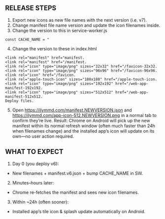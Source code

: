 ## RELEASE STEPS
1. Export new icons as new file names with the next version (i.e. v7).
2. Change manifest file name version and update the icon filenames inside.
3. Change the version to this in service-worker.js
```
const CACHE_NAME = "
```
4. Change the version to these in index.html
```
<link rel="manifest" href="manifest.
<link rel="manifest" href="/manifest.
<link rel="icon" type="image/png" sizes="32x32" href="/favicon-32x32.
<link rel="icon" type="image/png" sizes="96x96" href="/favicon-96x96.
<link rel="icon" href="/favicon.
<link rel="apple-touch-icon" sizes="180x180" href="/apple-touch-icon.
<link rel="icon" type="image/png" sizes="192x192" href="/web-app-manifest-192x192.
<link rel="icon" type="image/png" sizes="512x512" href="/web-app-manifest-512x512.
Deploy files.
```
5. Open https://ilymmd.com/manifest.NEWVERSION.json and https://ilymmd.com/app-icon-512.NEWVERSION.png in a normal tab to confirm they’re live.
Result: Chrome on Android will pick up the new manifest within its normal refresh window (often much faster than 24h when filenames change) and the installed app’s icon will update on its own—no user action required.


## **WHAT TO EXPECT**
1. Day 0 (you deploy v6):
- New filenames + manifest.v6.json + bump CACHE_NAME in SW.
2. Minutes–hours later:
- Chrome re-fetches the manifest and sees new icon filenames.
3. Within ~24h (often sooner):
- Installed app’s tile icon & splash update automatically on Android.
